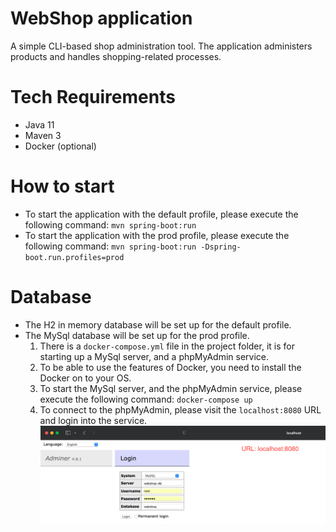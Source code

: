 # WebShop application

A simple CLI-based shop administration tool. The application administers products and handles shopping-related
processes.

# Tech Requirements

- Java 11
- Maven 3
- Docker (optional)

# How to start

- To start the application with the default profile, please execute the following command:
  `mvn spring-boot:run`
- To start the application with the prod profile, please execute the following command:
  `mvn spring-boot:run -Dspring-boot.run.profiles=prod`

# Database

- The H2 in memory database will be set up for the default profile.
- The MySql database will be set up for the prod profile.
  1. There is a `docker-compose.yml` file in the project folder, it is for starting up a MySql server, and a phpMyAdmin
     service.
  2. To be able to use the features of Docker, you need to install the Docker on to your OS.
  3. To start the MySql server, and the phpMyAdmin service, please execute the following command: `docker-compose up`
  4. To connect to the phpMyAdmin, please visit the `localhost:8080` URL and login into the service.
     ![alt text](phpMyAdminLogin.png "Image about Login Form")
